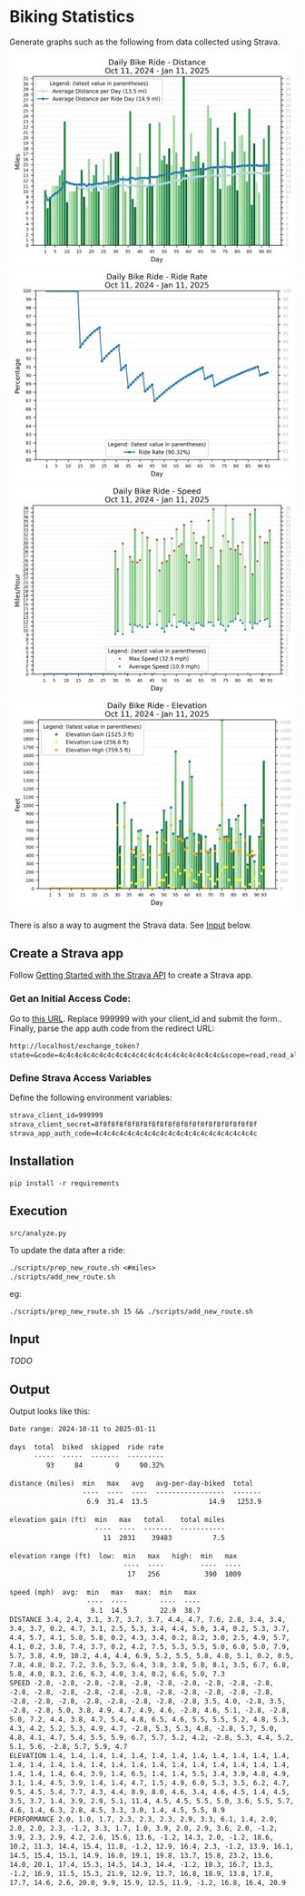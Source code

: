 # Biking Statistics

Generate graphs such as the following from data collected using Strava.

![Daily Bike Ride - Distance](output/Distance.jpg)
![Daily Bike Ride - Ride Rate](output/RideRate.jpg)
![Daily Bike Ride - Speed](output/Speed.jpg)
![Daily Bike Ride - Elevation Gain](output/Elevation.jpg)

There is also a way to augment the Strava data.  See <a href="#input">Input</a> below.


## Create a Strava app

Follow [Getting Started with the Strava API](https://developers.strava.com/docs/getting-started/)
to create a Strava app.


### Get an Initial Access Code:

Go to [this URL](http://www.strava.com/oauth/authorize?client_id=999999&response_type=code&redirect_uri=http://localhost/exchange_token&approval_prompt=force&scope=read_all,activity:read).
Replace 999999 with your client_id and submit the form..
Finally, parse the app auth code from the redirect URL:

    http://localhost/exchange_token?state=&code=4c4c4c4c4c4c4c4c4c4c4c4c4c4c4c4c4c4c4c4c&scope=read,read_all


### Define Strava Access Variables

Define the following environment variables:

    strava_client_id=999999
    strava_client_secret=8f8f8f8f8f8f8f8f8f8f8f8f8f8f8f8f8f8f8f8f
    strava_app_auth_code=4c4c4c4c4c4c4c4c4c4c4c4c4c4c4c4c4c4c4c4c


## Installation

    pip install -r requirements


## Execution

    src/analyze.py

To update the data after a ride:

    ./scripts/prep_new_route.sh <#miles>
    ./scripts/add_new_route.sh

eg:

    ./scripts/prep_new_route.sh 15 && ./scripts/add_new_route.sh


## Input
<a name="input"></a>

*TODO*


## Output

Output looks like this:

    Date range: 2024-10-11 to 2025-01-11

    days  total  biked  skipped  ride rate
          -----  -----  -------  ---------
             93     84        9     90.32%

    distance (miles)  min   max   avg   avg-per-day-biked  total
                      ----  ----  ----  -----------------  -------
                       6.9  31.4  13.5               14.9   1253.9

    elevation gain (ft)  min   max   total    total miles
                         ----  ----  -------  -----------
                           11  2031    39483          7.5

    elevation range (ft)  low:  min   max   high:  min   max
                                ----  ----         ----  ----
                                 17   256           390  1009

    speed (mph)  avg:  min   max   max:  min   max
                       ----  ----        ----  ----
                        9.1  14.5        22.9  38.7
    DISTANCE 3.4, 2.4, 3.1, 3.7, 3.7, 3.7, 4.4, 4.7, 7.6, 2.8, 3.4, 3.4, 3.4, 3.7, 0.2, 4.7, 3.1, 2.5, 5.3, 3.4, 4.4, 5.0, 3.4, 0.2, 5.3, 3.7, 4.4, 5.7, 4.1, 5.8, 5.8, 0.2, 4.3, 3.4, 0.2, 8.2, 3.0, 2.5, 4.9, 5.7, 4.1, 0.2, 3.8, 7.4, 3.7, 0.2, 4.2, 7.5, 5.3, 5.5, 5.0, 6.0, 5.0, 7.9, 5.7, 3.8, 4.9, 10.2, 4.4, 4.4, 6.9, 5.2, 5.5, 5.8, 4.8, 5.1, 0.2, 8.5, 7.8, 4.8, 0.2, 7.2, 3.6, 5.3, 6.4, 3.8, 3.8, 5.8, 8.1, 3.5, 6.7, 6.8, 5.8, 4.0, 8.3, 2.6, 6.3, 4.0, 3.4, 0.2, 6.6, 5.0, 7.3
    SPEED -2.8, -2.8, -2.8, -2.8, -2.8, -2.8, -2.8, -2.8, -2.8, -2.8, -2.8, -2.8, -2.8, -2.8, -2.8, -2.8, -2.8, -2.8, -2.8, -2.8, -2.8, -2.8, -2.8, -2.8, -2.8, -2.8, -2.8, -2.8, -2.8, 3.5, 4.0, -2.8, 3.5, -2.8, -2.8, 5.0, 3.8, 4.9, 4.7, 4.9, 4.6, -2.8, 4.6, 5.1, -2.8, -2.8, 5.0, 7.2, 4.4, 3.8, 4.7, 5.4, 4.8, 6.5, 4.6, 5.5, 5.5, 5.2, 4.8, 5.3, 4.3, 4.2, 5.2, 5.3, 4.9, 4.7, -2.8, 5.3, 5.3, 4.8, -2.8, 5.7, 5.0, 4.8, 4.1, 4.7, 5.4, 5.5, 5.9, 6.7, 5.7, 5.2, 4.2, -2.8, 5.3, 4.4, 5.2, 5.1, 5.6, -2.8, 5.7, 5.9, 4.7
    ELEVATION 1.4, 1.4, 1.4, 1.4, 1.4, 1.4, 1.4, 1.4, 1.4, 1.4, 1.4, 1.4, 1.4, 1.4, 1.4, 1.4, 1.4, 1.4, 1.4, 1.4, 1.4, 1.4, 1.4, 1.4, 1.4, 1.4, 1.4, 1.4, 1.4, 6.4, 3.9, 1.4, 6.5, 1.4, 1.4, 5.5, 3.4, 3.9, 4.8, 4.9, 3.1, 1.4, 4.5, 3.9, 1.4, 1.4, 4.7, 1.5, 4.9, 6.0, 5.3, 3.5, 6.2, 4.7, 9.5, 4.5, 5.4, 7.7, 4.3, 4.4, 8.9, 8.0, 4.6, 3.4, 4.6, 4.5, 1.4, 4.5, 3.5, 3.7, 1.4, 3.9, 2.9, 5.1, 11.4, 4.5, 4.5, 5.5, 5.0, 3.6, 5.5, 5.7, 4.6, 1.4, 6.3, 2.8, 4.5, 3.3, 3.0, 1.4, 4.5, 5.5, 8.9
    PERFORMANCE 2.0, 1.0, 1.7, 2.3, 2.3, 2.3, 2.9, 3.3, 6.1, 1.4, 2.0, 2.0, 2.0, 2.3, -1.2, 3.3, 1.7, 1.0, 3.9, 2.0, 2.9, 3.6, 2.0, -1.2, 3.9, 2.3, 2.9, 4.2, 2.6, 15.6, 13.6, -1.2, 14.3, 2.0, -1.2, 18.6, 10.2, 11.3, 14.4, 15.4, 11.8, -1.2, 12.9, 16.4, 2.3, -1.2, 13.9, 16.1, 14.5, 15.4, 15.1, 14.9, 16.0, 19.1, 19.8, 13.7, 15.8, 23.2, 13.6, 14.0, 20.1, 17.4, 15.3, 14.5, 14.3, 14.4, -1.2, 18.3, 16.7, 13.3, -1.2, 16.9, 11.5, 15.3, 21.9, 12.9, 13.7, 16.8, 18.9, 13.8, 17.8, 17.7, 14.6, 2.6, 20.0, 9.9, 15.9, 12.5, 11.9, -1.2, 16.8, 16.4, 20.9
